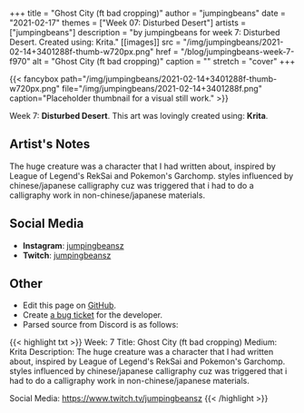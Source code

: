 +++
title =       "Ghost City (ft bad cropping)"
author =      "jumpingbeans"
date =        "2021-02-17"
themes =      ["Week 07: Disturbed Desert"]
artists =     ["jumpingbeans"]
description = "by jumpingbeans for week 7: Disturbed Desert. Created using: Krita."
[[images]]
      src = "/img/jumpingbeans/2021-02-14+3401288f-thumb-w720px.png"
      href = "/blog/jumpingbeans-week-7-f970"
      alt = "Ghost City (ft bad cropping)"
      caption = ""
      stretch = "cover"
+++

{{< fancybox path="/img/jumpingbeans/2021-02-14+3401288f-thumb-w720px.png" file="/img/jumpingbeans/2021-02-14+3401288f.png" caption="Placeholder thumbnail for a visual still work." >}}


Week 7: **Disturbed Desert**. This art was lovingly created using: **Krita**.

## Artist's Notes

The huge creature was a character that I had written about, inspired by League of Legend's RekSai and Pokemon's Garchomp. styles influenced by chinese/japanese calligraphy cuz was triggered that i had to do a calligraphy work in non-chinese/japanese materials.

## Social Media

- **Instagram**: <a href='https://instagram.com/jumpingbeansz' target='_blank'>jumpingbeansz</a>
- **Twitch**: <a href='https://twitch.tv/jumpingbeansz' target='_blank'>jumpingbeansz</a>

## Other

- Edit this page on [GitHub](https://github.com/teaminkling/web-refresh/edit/main/content/blog/jumpingbeans-week-7-f970.md).
- Create [a bug ticket](https://github.com/teaminkling/web-refresh/issues/new?assignees=&labels=bug&template=problem-report.md&title=) for the developer.
- Parsed source from Discord is as follows:

{{< highlight txt >}}
Week: 7
Title:  Ghost City (ft bad cropping)
Medium: Krita
Description: The huge creature was a character that I had written about, inspired by League of Legend's RekSai and Pokemon's Garchomp. styles influenced by chinese/japanese calligraphy cuz was triggered that i had to do a calligraphy work in non-chinese/japanese materials.

Social Media: https://www.twitch.tv/jumpingbeansz
{{< /highlight >}}